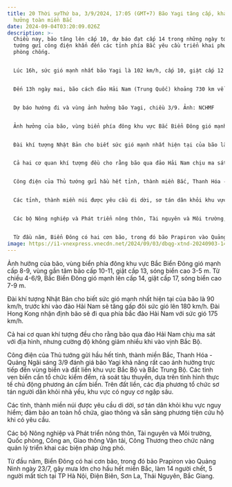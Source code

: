 ```yaml
---
title: 20 Thời sựThứ ba, 3/9/2024, 17:05 (GMT+7) Bão Yagi tăng cấp, khả năng ảnh
  hưởng toàn miền Bắc
date: 2024-09-04T03:20:09.026Z
description: >-
  Chiều nay, bão tăng lên cấp 10, dự báo đạt cấp 14 trong những ngày tới; Thủ
  tướng gửi công điện khẩn đến các tỉnh phía Bắc yêu cầu triển khai phương án
  phòng chống.


  Lúc 16h, sức gió mạnh nhất bão Yagi là 102 km/h, cấp 10, giật cấp 12 và đang theo hướng tây tây bắc với tốc độ 15 km/h, theo Trung tâm Dự báo Khí tượng Thuỷ văn quốc gia.


  Đến 13h ngày mai, bão cách đảo Hải Nam (Trung Quốc) khoảng 730 km về phía đông, sức gió mạnh nhất cấp 10-11, giật cấp 13 và theo hướng tây tây bắc với tốc độ 10 km/h. Đến 13h ngày 5/9, bão cách đảo Hải Nam khoảng 400 km, sức gió mạnh nhất cấp 12-13, giật cấp 16 và theo theo hướng tây.


  Dự báo hướng đi và vùng ảnh hưởng bão Yagi, chiều 3/9. Ảnh: NCHMF


  Ảnh hưởng của bão, vùng biển phía đông khu vực Bắc Biển Đông gió mạnh cấp 8-9, vùng gần tâm bão cấp 10-11, giật cấp 13, sóng biển cao 3-5 m. Từ chiều 4-6/9, Bắc Biển Đông gió mạnh lên cấp 14, giật cấp 17, sóng biển cao 7-9 m.


  Đài khí tượng Nhật Bản cho biết sức gió mạnh nhất hiện tại của bão là 90 km/h, trước khi vào đảo Hải Nam sẽ tăng gấp đôi sức gió lên 180 km/h. Đài Hong Kong nhận định bão sẽ đi qua phía bắc đảo Hải Nam với sức gió 175 km/h.


  Cả hai cơ quan khí tượng đều cho rằng bão qua đảo Hải Nam chịu ma sát với địa hình, nhưng cường độ không giảm nhiều khi vào vịnh Bắc Bộ.


  Công điện của Thủ tướng gửi hầu hết tỉnh, thành miền Bắc, Thanh Hóa - Quảng Ngãi sáng 3/9 đánh giá bão Yagi khả năng rất cao ảnh hưởng trực tiếp đến vùng biển và đất liền khu vực Bắc Bộ và Bắc Trung Bộ. Các tỉnh ven biển cần tổ chức kiểm đếm, rà soát tàu thuyền, dựa trên tình hình thực tế chủ động phương án cấm biển. Trên đất liền, các địa phương tổ chức sơ tán người dân khỏi nhà yếu, khu vực có nguy cơ ngập sâu.


  Các tỉnh, thành miền núi được yêu cầu di dời, sơ tán dân khỏi khu vực nguy hiểm; đảm bảo an toàn hồ chứa, giao thông và sẵn sàng phương tiện cứu hộ khi có yêu cầu.


  Các bộ Nông nghiệp và Phát triển nông thôn, Tài nguyên và Môi trường, Quốc phòng, Công an, Giao thông Vận tải, Công Thương theo chức năng quản lý triển khai các biện pháp ứng phó.


  Từ đầu năm, Biển Đông có hai cơn bão, trong đó bão Prapiron vào Quảng Ninh ngày 23/7, gây mưa lớn cho hầu hết miền Bắc, làm 14 người chết, 5 người mất tích tại TP Hà Nội, Điện Biên, Sơn La, Thái Nguyên, Bắc Giang.
image: https://i1-vnexpress.vnecdn.net/2024/09/03/dbqg-xtnd-20240903-1400-jpg-7638-1725348891.gif?w=680&h=0&q=100&dpr=1&fit=crop&s=Hfx8jghO5N5y0dsMbTKTig&t=video
---
```

Ảnh hưởng của bão, vùng biển phía đông khu vực Bắc Biển Đông gió mạnh cấp 8-9, vùng gần tâm bão cấp 10-11, giật cấp 13, sóng biển cao 3-5 m. Từ chiều 4-6/9, Bắc Biển Đông gió mạnh lên cấp 14, giật cấp 17, sóng biển cao 7-9 m.



Đài khí tượng Nhật Bản cho biết sức gió mạnh nhất hiện tại của bão là 90 km/h, trước khi vào đảo Hải Nam sẽ tăng gấp đôi sức gió lên 180 km/h. Đài Hong Kong nhận định bão sẽ đi qua phía bắc đảo Hải Nam với sức gió 175 km/h.



Cả hai cơ quan khí tượng đều cho rằng bão qua đảo Hải Nam chịu ma sát với địa hình, nhưng cường độ không giảm nhiều khi vào vịnh Bắc Bộ.



Công điện của Thủ tướng gửi hầu hết tỉnh, thành miền Bắc, Thanh Hóa - Quảng Ngãi sáng 3/9 đánh giá bão Yagi khả năng rất cao ảnh hưởng trực tiếp đến vùng biển và đất liền khu vực Bắc Bộ và Bắc Trung Bộ. Các tỉnh ven biển cần tổ chức kiểm đếm, rà soát tàu thuyền, dựa trên tình hình thực tế chủ động phương án cấm biển. Trên đất liền, các địa phương tổ chức sơ tán người dân khỏi nhà yếu, khu vực có nguy cơ ngập sâu.



Các tỉnh, thành miền núi được yêu cầu di dời, sơ tán dân khỏi khu vực nguy hiểm; đảm bảo an toàn hồ chứa, giao thông và sẵn sàng phương tiện cứu hộ khi có yêu cầu.



Các bộ Nông nghiệp và Phát triển nông thôn, Tài nguyên và Môi trường, Quốc phòng, Công an, Giao thông Vận tải, Công Thương theo chức năng quản lý triển khai các biện pháp ứng phó.



Từ đầu năm, Biển Đông có hai cơn bão, trong đó bão Prapiron vào Quảng Ninh ngày 23/7, gây mưa lớn cho hầu hết miền Bắc, làm 14 người chết, 5 người mất tích tại TP Hà Nội, Điện Biên, Sơn La, Thái Nguyên, Bắc Giang.
